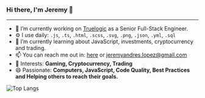 ### Hi there, I'm Jeremy 👋
---

<!-- I'm Jeremy, a software engineer with experience in JavaScript, React, Node, Oracle, Postgres, Mongo and more. I've been working for about 5 years continuosly and always getting better. I love solving problems and finding the easiest and better way possible to create things. I am committed about helping others and passionate to learn new things.-->

- 🔭 I’m currently working on [Truelogic](https://www.truelogicsoftware.com/) as a Senior Full-Stack Engineer.
- ⚙️ I use daily: `.js`, `.ts`, `.html`, `.scss`, `.svg`, `.png`, `.json`, `.yml`, `.sql`
- 🌱 I’m currently learning about JavaScript, investments, cryptocurrency and trading.
- 📫 You can reach me out in: <a href="http://jeremylopez.me/">here</a> or jeremyandres.lopez@gmail.com
- 💜 Interests: **Gaming, Cryptocurrency, Trading**
- 😄 Passionate: **Computers, JavaScript, Code Quality, Best Practices and Helping others to reach their goals.**

![Top Langs](https://github-readme-stats.vercel.app/api/top-langs/?username=jalopez526&theme=buefy&layout=compact)
